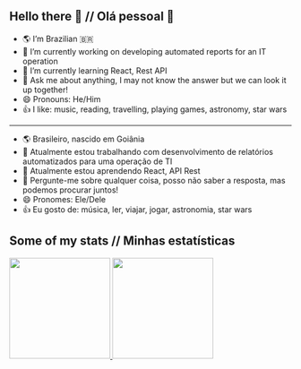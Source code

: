 ## Hello there 👋 // Olá pessoal 👋
 - 🌎 I’m Brazilian 🇧🇷
 - 🔭 I’m currently working on developing automated reports for an IT operation
 - 🌱 I’m currently learning React, Rest API
 - 💬 Ask me about anything, I may not know the answer but we can look it up together!
 - 😄 Pronouns: He/Him
 - 👍 I like: music, reading, travelling, playing games, astronomy, star wars
---
 - 🌎 Brasileiro, nascido em Goiânia
 - 🔭 Atualmente estou trabalhando com desenvolvimento de relatórios automatizados para uma operação de TI
 - 🌱 Atualmente estou aprendendo React, API Rest 
 - 💬 Pergunte-me sobre qualquer coisa, posso não saber a resposta, mas podemos procurar juntos!
 - 😄 Pronomes: Ele/Dele
 - 👍 Eu gosto de: música, ler, viajar, jogar, astronomia, star wars

## Some of my stats // Minhas estatísticas

<div>
  <a href="https://github.com/juaummitty">
  <img height="180em" src="https://github-readme-stats.vercel.app/api?username=joaogomes13&show_icons=true&theme=default&include_all_commits=true&count_private=true" />
  <img height="180em" src="https://github-readme-stats.vercel.app/api/top-langs/?username=joaogomes13&layout=compact&langs_count=16&theme=default" />
</div>

<!--
**JuaumMitty/JuaumMitty** is a ✨ _special_ ✨ repository because its `README.md` (this file) appears on your GitHub profile.

Here are some ideas to get you started:

- 🌎 I’m Brazilian 🇧🇷
- 🔭 I’m currently working on ITSM software support
- 🌱 I’m currently learning Vue.JS, Vuex, Rest API
- 👯 I’m looking to collaborate on ...
- 🤔 I’m looking for help with ...
- 💬 Ask me about anything, I may not know the answer but we can look it up together!
- 📫 How to reach me: ...
- 😄 Pronouns: He/Him
- 👍 I like: music, reading, travelling, space, playing games, star wars
- ⚡ Fun fact: ...


 - 🌎 Sou Brasileiro, nascido em Goiânia
 - 🔭 Atualmente estou trabalhando na sustentação de um programa ITSM 
 - 🌱 Atualmente estou aprendendo Vue.JS, Vuex, API Rest 
 - 👯 I’m looking to collaborate on ...
 - 🤔 I’m looking for help with ...
 - 💬 Pergunte-me sobra qualquer coisa, posso não saber a resposta, mas podemos procurar juntos!
 - 📫 How to reach me: ...
 - 😄 Pronomes: Ele/Dele
 - 👍 Eu gosto de: música, ler, viajar, astronomia, jogar, star wars
 - ⚡ Fato engraçado: ...
-->
